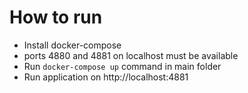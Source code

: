 # How to run

- Install docker-compose
- ports 4880 and 4881 on localhost must be available
- Run `docker-compose up` command in main folder
- Run application on http://localhost:4881
